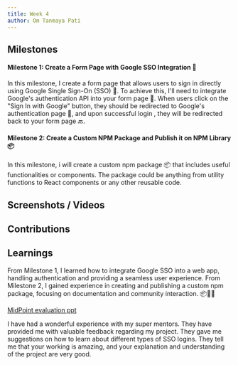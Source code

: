 ```yaml
---
title: Week 4
author: Om Tanmaya Pati
--- 
```

 
## Milestones
#### Milestone 1: Create a Form Page with Google SSO Integration 🚀

In this milestone, I create a form page that allows users to sign in directly using Google Single Sign-On (SSO) 🔑. To achieve this, I'll need to integrate Google's authentication API into your form page 🔗. When users click on the "Sign In with Google" button, they should be redirected to Google's authentication page 🔵, and upon successful login , they will be redirected back to your form page 🔙.
#### Milestone 2: Create a Custom NPM Package and Publish it on NPM Library 📦

In this milestone, i will create a custom npm package 📦 that includes useful functionalities or components. The package could be anything from utility functions to React components or any other reusable code.
 
 

## Screenshots / Videos 


 
## Contributions


## Learnings
From Milestone 1, I learned how to integrate Google SSO into a web app, handling authentication and providing a seamless user experience.
From Milestone 2, I gained experience in creating and publishing a custom npm package, focusing on documentation and community interaction. 📦🔧🌐

[MidPoint evaluation ppt](https://docs.google.com/presentation/d/1F-dHR9UZFEoKLXuLHxuS-wAnlp6iwzozsKQ4-jrUfiA/edit?usp=sharing)

I have had a wonderful experience with my super mentors. They have provided me with valuable feedback regarding my project. They gave me suggestions on how to learn about different types of SSO logins. They tell me that your working is amazing, and your explanation and understanding of the project are very good.

